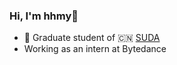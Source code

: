 ### Hi, I'm hhmy👋

- 🍻 Graduate student of 🇨🇳 [SUDA](https://www.suda.edu.cn/)
- Working as an intern at Bytedance
